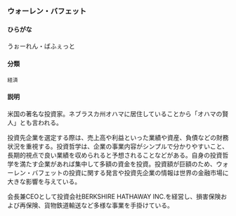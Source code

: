 <div style="display:none;">

## [あ行](securities-terms?id=あ行)

</div>

### ウォーレン・バフェット

#### ひらがな

うぉーれん・ばふぇっと

#### 分類

`経済`

#### 説明

米国の著名な投資家。ネブラスカ州オハマに居住していることから「オハマの賢人」とも言われる。
 
投資先企業を選定する際は、売上高や利益といった業績や資産、負債などの財務状況を重視する。投資哲学は、企業の事業内容がシンプルで分かりやすいこと、長期的視点で良い業績を収められると予想されることなどがある。自身の投資哲学を満たす企業があれば集中して多額の資金を投資。投資額が巨額のため、ウォーレン・バフェットの投資に関する発言や投資先企業の情報は世界の金融市場に大きな影響を与えている。
 
会長兼CEOとして投資会社BERKSHIRE HATHAWAY INC.を経営し、損害保険および再保険、貨物鉄道輸送など多様な事業を手掛けている。

<div style="display:none;">

## [か行](securities-terms?id=か行)
## [さ行](securities-terms?id=さ行)
## [た行](securities-terms?id=た行)
## [な行](securities-terms?id=な行)
## [は行](securities-terms?id=は行)
## [ま行](securities-terms?id=ま行)
## [や行](securities-terms?id=や行)
## [ら行](securities-terms?id=ら行)
## [わ行](securities-terms?id=わ行)
## [英数字・記号](securities-terms?id=英数字・記号)

</div>

